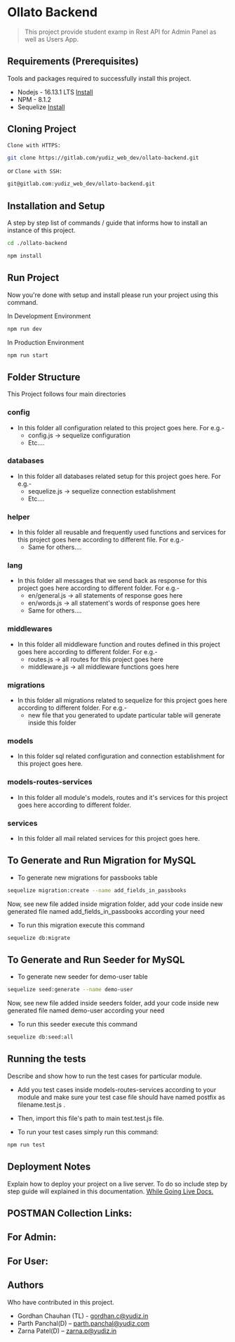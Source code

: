 # Ollato Backend
> This project provide student examp in Rest API for Admin Panel as well as Users App.

## Requirements  (Prerequisites)
Tools and packages required to successfully install this project.

* Nodejs - 16.13.1 LTS [Install](https://nodejs.org/en/download/)
* NPM - 8.1.2
* Sequelize [Install](https://sequelize.org/)

## Cloning Project
`Clone with HTTPS: `
```sh
git clone https://gitlab.com/yudiz_web_dev/ollato-backend.git
```
or 
`Clone with SSH: `
```sh
git@gitlab.com:yudiz_web_dev/ollato-backend.git
```

## Installation and Setup
A step by step list of commands / guide that informs how to install an instance of this project. 

```sh
cd ./ollato-backend

npm install
```

## Run Project
Now you're done with setup and install please run your project using this command.

In Development Environment
```sh
npm run dev
```

In Production Environment
```sh
npm run start
```

## Folder Structure
This Project follows four main directories

### config
- In this folder all configuration related to this project goes here.
For e.g.- 
  - config.js -> sequelize configuration
  - Etc....

### databases
- In this folder all databases related setup for this project goes here.
For e.g.- 
  - sequelize.js -> sequelize connection establishment
  - Etc....

### helper
- In this folder all reusable and frequently used functions and services for this project goes here according to different file.
For e.g.- 
  - Same for others....

### lang
- In this folder all messages that we send back as response for this project goes here according to different folder.
For e.g.- 
  - en/general.js -> all statements of response goes here
  - en/words.js -> all statement's words of response goes here
  - Same for others....

### middlewares
- In this folder all middleware function and routes defined in this project goes here according to different folder.
For e.g.- 
  - routes.js -> all routes for this project goes here
  - middleware.js -> all middleware functions goes here

### migrations
- In this folder all migrations related to sequelize for this project goes here according to different folder.
For e.g.- 
  - new file that you generated to update particular table will generate inside this folder

### models
- In this folder sql related configuration and connection establishment for this project goes here.

### models-routes-services
- In this folder all module's models, routes and it's services for this project goes here according to different folder.

### services
- In this folder all mail related services for this project goes here.


## To Generate and Run Migration for MySQL
* To generate new migrations for passbooks table
```sh
sequelize migration:create --name add_fields_in_passbooks
``` 

Now, see new file added inside migration folder, add your code inside new generated file named add_fields_in_passbooks according your need

* To run this migration execute this command
```sh
sequelize db:migrate
```

## To Generate and Run Seeder for MySQL
* To generate new seeder for demo-user table
```sh
sequelize seed:generate --name demo-user
``` 

Now, see new file added inside seeders folder, add your code inside new generated file named demo-user according your need

* To run this seeder execute this command
```sh
sequelize db:seed:all
```

## Running the tests
Describe and show how to run the test cases for particular module.
- Add you test cases inside models-routes-services according to your module and make sure your test case file should have named postfix as filename.test.js .
- Then, import this file's path to main test.test.js file.

- To run your test cases simply run this command:
```sh
npm run test
```

## Deployment Notes
Explain how to deploy your project on a live server. To do so include step by step guide will explained in this documentation. 
[While Going Live Docs.](https://docs.google.com/document/d/1rYWbUOfYjYkkCwEM35R65rDFwyy6jLQKQwhcYrMo2mA/edit?usp=sharing)


## POSTMAN Collection Links:

For Admin:
- 

For User:
- 


## Authors
Who have contributed in this project.

* Gordhan Chauhan (TL) - gordhan.c@yudiz.in
* Parth Panchal(D)  – parth.panchal@yudiz.com
* Zarna Patel(D)  – zarna.p@yudiz.in